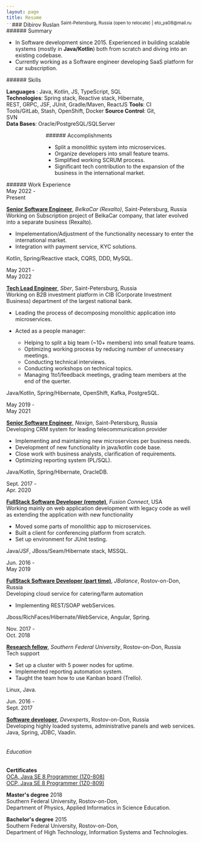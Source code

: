 ```yaml
---
layout: page
title: Resume
---
```


<div class="resume" markdown="1">  
<div style="text-align: center; margin-top: -30px" markdown="1">  
### Dibirov Ruslan
<sup>Saint-Petersburg, Russia (open to relocate) | eto_ya08@mail.ru</sup>
</div>

<div class="panel" markdown="1">  
###### Summary
</div>

- In Software development since 2015. Experienced in building scalable systems (mostly in **Java/Kotlin**) both from scratch and diving into an existing codebase.
- Currently working as a Software engineer developing SaaS platform for car subscription.

<div style="float: left; width: 400px;" markdown="1">
<div class="panel" markdown="1">  
###### Skills
</div>

**Languages** : Java, Kotlin, JS, TypeScript, SQL
**Technologies**: Spring stack, Reactive stack, Hibernate, REST, GRPC, JSF, JUnit, Gradle/Maven, ReactJS
**Tools**: CI Tools/GitLab, Stash, OpenShift, Docker
**Source Control**: Git, SVN  
**Data Bases**: Oracle/PostgreSQL/SQLServer

</div>

<div style="float: right; width: 400px;" markdown="1">
<div class="panel" markdown="1">  
###### Accomplishments
</div>

- Split a monolithic system into microservices.
- Organize developers into small feature teams.
- Simplified working SCRUM process.
- Significant tech contribution to the expansion of the business in the international market.

</div>
<div style="clear: both"></div>

<div class="panel" markdown="1">  
###### Work Experience
</div>

<div class="date">May 2022 - <br>Present</div>
<div class="work_position" markdown="1">

**<u>Senior Software Engineer</u>**, _BelkaCar (Rexalto)_, Saint-Petersburg, Russia  
Working on Subscription project of BelkaCar company, that later evolved into a separate business (Rexalto).

- Impelementation/Adjustment of the functionality necessary to enter the international market.
- Integration with payment service, KYC solutions.

Kotlin, Spring/Reactive stack, CQRS, DDD, MySQL.

</div>
<div style="clear: both"></div>

<div class="date">May 2021 - <br>May 2022</div>
<div class="work_position" markdown="1">

**<u>Tech Lead Engineer</u>**, _Sber_, Saint-Petersburg, Russia  
Working on B2B investment platform in CIB (Corporate Investment Business) department of the largest national bank.

- Leading the process of decomposing monolithic application into microservices.
- Acted as a people manager:

  - Helping to split a big team (~10+ members) into small feature teams.
  - Optimizing working process by reducing number of unnecesary meetings.
  - Conducting technical interviews.
  - Conducting workshops on technical topics.
  - Managing 1to1/feedback meetings, grading team members at the end of the querter.

Java/Kotlin, Spring/Hibernate, OpenShift, Kafka, PostgreSQL.

</div>
<div style="clear: both"></div>

<div class="date">May 2019 - <br>May 2021</div>
<div class="work_position" markdown="1">

**<u>Senior Software Engineer</u>**, _Nexign_, Saint-Petersburg, Russia  
Developing CRM system for leading telecommunication provider

- Implementing and maintaining new microservices per business needs.
- Development of new functionality in java/kotlin code base.
- Close work with business analysts, clarification of requirements.
- Optimizing reporting system (PL/SQL).

Java/Kotlin, Spring/Hibernate, OracleDB.

</div>
<div style="clear: both"></div>

<div class="date">Sept. 2017 - <br>Apr. 2020</div>
<div class="work_position" markdown="1">

**<u>FullStack Software Developer (remote)</u>**, _Fusion Connect_, USA  
Working mainly on web application development with legacy code as well as extending the application with new functionality

- Moved some parts of monolithic app to microservices.
- Built a client for conferencing platform from scratch.
- Set up environment for JUnit testing.

Java/JSF, JBoss/Seam/Hibernate stack, MSSQL.

</div>
<div style="clear: both"></div>

<div class="date">Jun. 2016 - <br>May 2019</div>
<div class="work_position" markdown="1">

**<u>FullStack Software Developer (part time)</u>**, _JBalance_, Rostov-on-Don, Russia  
Developing cloud service for catering/farm automation

- Implementing REST/SOAP webServices.

Jboss/RichFaces/Hibernate/WebService, Angular, Spring.

</div>
<div style="clear: both"></div>

<div class="date">Nov. 2017 - <br>Oct. 2018</div>
<div class="work_position" markdown="1">

**<u>Research fellow</u>**, _Southern Federal University_, Rostov-on-Don, Russia  
Tech support

- Set up a cluster with 5 power nodes for uptime.
- Implemented reporting automation system.
- Taught the team how to use Kanban board (Trello).

Linux, Java.

</div>
<div style="clear: both"></div>

<div class="date">Jun. 2016 - <br>Sept. 2017</div>
<div class="work_position" markdown="1">

**<u>Software developer</u>**, _Devexperts_, Rostov-on-Don, Russia  
Developing highly loaded systems, administrative panels and web services.  
Java, Spring, JDBC, Vaadin.

</div>

<div style="clear: both"></div>
<div class="panel" markdown="1">

###### Education

</div>

**Certificates**  
[OCA, Java SE 8 Programmer (1Z0-808)](https://www.youracclaim.com/badges/8510ebc8-88c9-454e-bf23-94d2dd41a31c)  
[OCP, Java SE 8 Programmer (1Z0-809)](https://www.youracclaim.com/badges/d0508c70-4a97-4497-8d55-a2b27dd162a5)

**Master's degree** 2018  
Southern Federal University, Rostov-on-Don,<br>
Department of Physics, Applied Informatics in Science Education.

**Bachelor's degree** 2015  
Southern Federal University, Rostov-on-Don,<br>
Department of High Technology, Information Systems and Technologies.

</div>
